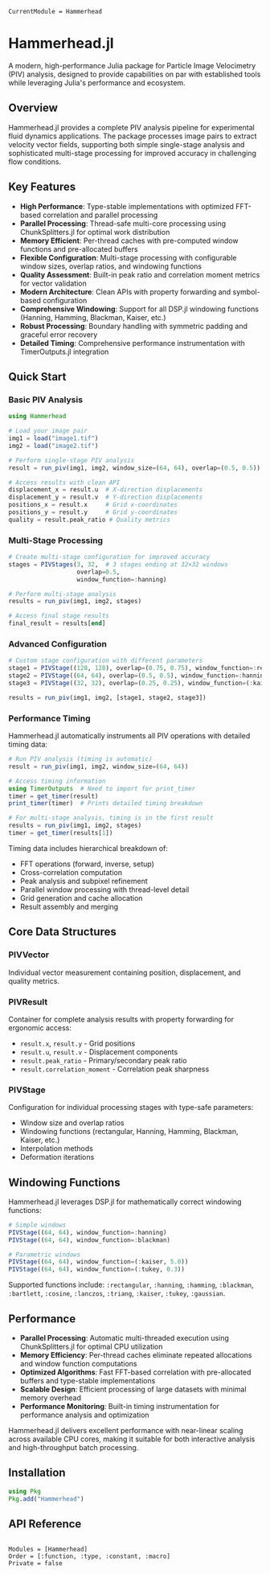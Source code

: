 ```@meta
CurrentModule = Hammerhead
```

# Hammerhead.jl

A modern, high-performance Julia package for Particle Image Velocimetry (PIV) analysis, designed to provide capabilities on par with established tools while leveraging Julia's performance and ecosystem.

## Overview

Hammerhead.jl provides a complete PIV analysis pipeline for experimental fluid dynamics applications. The package processes image pairs to extract velocity vector fields, supporting both simple single-stage analysis and sophisticated multi-stage processing for improved accuracy in challenging flow conditions.

## Key Features

- **High Performance**: Type-stable implementations with optimized FFT-based correlation and parallel processing
- **Parallel Processing**: Thread-safe multi-core processing using ChunkSplitters.jl for optimal work distribution
- **Memory Efficient**: Per-thread caches with pre-computed window functions and pre-allocated buffers
- **Flexible Configuration**: Multi-stage processing with configurable window sizes, overlap ratios, and windowing functions
- **Quality Assessment**: Built-in peak ratio and correlation moment metrics for vector validation
- **Modern Architecture**: Clean APIs with property forwarding and symbol-based configuration
- **Comprehensive Windowing**: Support for all DSP.jl windowing functions (Hanning, Hamming, Blackman, Kaiser, etc.)
- **Robust Processing**: Boundary handling with symmetric padding and graceful error recovery
- **Detailed Timing**: Comprehensive performance instrumentation with TimerOutputs.jl integration

## Quick Start

### Basic PIV Analysis

```julia
using Hammerhead

# Load your image pair
img1 = load("image1.tif")
img2 = load("image2.tif")

# Perform single-stage PIV analysis
result = run_piv(img1, img2, window_size=(64, 64), overlap=(0.5, 0.5))

# Access results with clean API
displacement_x = result.u  # X-direction displacements
displacement_y = result.v  # Y-direction displacements
positions_x = result.x     # Grid x-coordinates
positions_y = result.y     # Grid y-coordinates
quality = result.peak_ratio # Quality metrics
```

### Multi-Stage Processing

```julia
# Create multi-stage configuration for improved accuracy
stages = PIVStages(3, 32,  # 3 stages ending at 32×32 windows
                   overlap=0.5,
                   window_function=:hanning)

# Perform multi-stage analysis
results = run_piv(img1, img2, stages)

# Access final stage results
final_result = results[end]
```

### Advanced Configuration

```julia
# Custom stage configuration with different parameters
stage1 = PIVStage((128, 128), overlap=(0.75, 0.75), window_function=:rectangular)
stage2 = PIVStage((64, 64), overlap=(0.5, 0.5), window_function=:hanning)
stage3 = PIVStage((32, 32), overlap=(0.25, 0.25), window_function=(:kaiser, 5.0))

results = run_piv(img1, img2, [stage1, stage2, stage3])
```

### Performance Timing

Hammerhead.jl automatically instruments all PIV operations with detailed timing data:

```julia
# Run PIV analysis (timing is automatic)
result = run_piv(img1, img2, window_size=(64, 64))

# Access timing information
using TimerOutputs  # Need to import for print_timer
timer = get_timer(result)
print_timer(timer)  # Prints detailed timing breakdown

# For multi-stage analysis, timing is in the first result
results = run_piv(img1, img2, stages)
timer = get_timer(results[1])
```

Timing data includes hierarchical breakdown of:
- FFT operations (forward, inverse, setup)
- Cross-correlation computation  
- Peak analysis and subpixel refinement
- Parallel window processing with thread-level detail
- Grid generation and cache allocation
- Result assembly and merging

## Core Data Structures

### PIVVector
Individual vector measurement containing position, displacement, and quality metrics.

### PIVResult
Container for complete analysis results with property forwarding for ergonomic access:
- `result.x`, `result.y` - Grid positions
- `result.u`, `result.v` - Displacement components  
- `result.peak_ratio` - Primary/secondary peak ratio
- `result.correlation_moment` - Correlation peak sharpness

### PIVStage
Configuration for individual processing stages with type-safe parameters:
- Window size and overlap ratios
- Windowing functions (rectangular, Hanning, Hamming, Blackman, Kaiser, etc.)
- Interpolation methods
- Deformation iterations

## Windowing Functions

Hammerhead.jl leverages DSP.jl for mathematically correct windowing functions:

```julia
# Simple windows
PIVStage((64, 64), window_function=:hanning)
PIVStage((64, 64), window_function=:blackman)

# Parametric windows  
PIVStage((64, 64), window_function=(:kaiser, 5.0))
PIVStage((64, 64), window_function=(:tukey, 0.3))
```

Supported functions include: `:rectangular`, `:hanning`, `:hamming`, `:blackman`, `:bartlett`, `:cosine`, `:lanczos`, `:triang`, `:kaiser`, `:tukey`, `:gaussian`.

## Performance

- **Parallel Processing**: Automatic multi-threaded execution using ChunkSplitters.jl for optimal CPU utilization
- **Memory Efficiency**: Per-thread caches eliminate repeated allocations and window function computations
- **Optimized Algorithms**: Fast FFT-based correlation with pre-allocated buffers and type-stable implementations
- **Scalable Design**: Efficient processing of large datasets with minimal memory overhead
- **Performance Monitoring**: Built-in timing instrumentation for performance analysis and optimization

Hammerhead.jl delivers excellent performance with near-linear scaling across available CPU cores, making it suitable for both interactive analysis and high-throughput batch processing.

## Installation

```julia
using Pkg
Pkg.add("Hammerhead")
```

## API Reference

```@index
```

```@autodocs
Modules = [Hammerhead]
Order = [:function, :type, :constant, :macro]
Private = false
```
